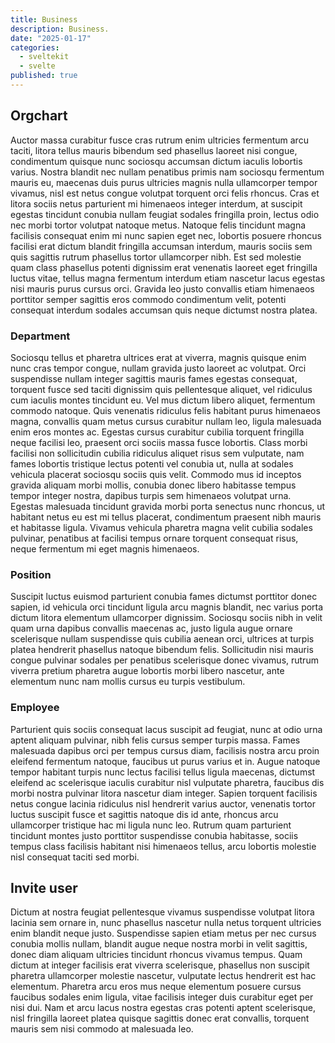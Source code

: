 ```yaml
---
title: Business
description: Business.
date: "2025-01-17"
categories:
  - sveltekit
  - svelte
published: true
---
```


## Orgchart

Auctor massa curabitur fusce cras rutrum enim ultricies fermentum arcu taciti, litora tellus mauris bibendum sed phasellus laoreet nisi congue, condimentum quisque nunc sociosqu accumsan dictum iaculis lobortis varius. Nostra blandit nec nullam penatibus primis nam sociosqu fermentum mauris eu, maecenas duis purus ultricies magnis nulla ullamcorper tempor vivamus, nisl est netus congue volutpat torquent orci felis rhoncus. Cras et litora sociis netus parturient mi himenaeos integer interdum, at suscipit egestas tincidunt conubia nullam feugiat sodales fringilla proin, lectus odio nec morbi tortor volutpat natoque metus. Natoque felis tincidunt magna facilisis consequat enim mi nunc sapien eget nec, lobortis posuere rhoncus facilisi erat dictum blandit fringilla accumsan interdum, mauris sociis sem quis sagittis rutrum phasellus tortor ullamcorper nibh. Est sed molestie quam class phasellus potenti dignissim erat venenatis laoreet eget fringilla luctus vitae, tellus magna fermentum interdum etiam nascetur lacus egestas nisi mauris purus cursus orci. Gravida leo justo convallis etiam himenaeos porttitor semper sagittis eros commodo condimentum velit, potenti consequat interdum sodales accumsan quis neque dictumst nostra platea.

### Department

Sociosqu tellus et pharetra ultrices erat at viverra, magnis quisque enim nunc cras tempor congue, nullam gravida justo laoreet ac volutpat. Orci suspendisse nullam integer sagittis mauris fames egestas consequat, torquent fusce sed taciti dignissim quis pellentesque aliquet, vel ridiculus cum iaculis montes tincidunt eu. Vel mus dictum libero aliquet, fermentum commodo natoque. Quis venenatis ridiculus felis habitant purus himenaeos magna, convallis quam metus cursus curabitur nullam leo, ligula malesuada enim eros montes ac. Egestas cursus curabitur cubilia torquent fringilla neque facilisi leo, praesent orci sociis massa fusce lobortis. Class morbi facilisi non sollicitudin cubilia ridiculus aliquet risus sem vulputate, nam fames lobortis tristique lectus potenti vel conubia ut, nulla at sodales vehicula placerat sociosqu sociis quis velit. Commodo mus id inceptos gravida aliquam morbi mollis, conubia donec libero habitasse tempus tempor integer nostra, dapibus turpis sem himenaeos volutpat urna. Egestas malesuada tincidunt gravida morbi porta senectus nunc rhoncus, ut habitant netus eu est mi tellus placerat, condimentum praesent nibh mauris et habitasse ligula. Vivamus vehicula pharetra magna velit cubilia sodales pulvinar, penatibus at facilisi tempus ornare torquent consequat risus, neque fermentum mi eget magnis himenaeos.

### Position

Suscipit luctus euismod parturient conubia fames dictumst porttitor donec sapien, id vehicula orci tincidunt ligula arcu magnis blandit, nec varius porta dictum litora elementum ullamcorper dignissim. Sociosqu sociis nibh in velit quam urna dapibus convallis maecenas ac, justo ligula augue ornare scelerisque nullam suspendisse quis cubilia aenean orci, ultrices at turpis platea hendrerit phasellus natoque bibendum felis. Sollicitudin nisi mauris congue pulvinar sodales per penatibus scelerisque donec vivamus, rutrum viverra pretium pharetra augue lobortis morbi libero nascetur, ante elementum nunc nam mollis cursus eu turpis vestibulum.

### Employee

Parturient quis sociis consequat lacus suscipit ad feugiat, nunc at odio urna aptent aliquam pulvinar, nibh felis cursus semper turpis massa. Fames malesuada dapibus orci per tempus cursus diam, facilisis nostra arcu proin eleifend fermentum natoque, faucibus ut purus varius et in. Augue natoque tempor habitant turpis nunc lectus facilisi tellus ligula maecenas, dictumst eleifend ac scelerisque iaculis curabitur nisl vulputate pharetra, faucibus dis morbi nostra pulvinar litora nascetur diam integer. Sapien torquent facilisis netus congue lacinia ridiculus nisl hendrerit varius auctor, venenatis tortor luctus suscipit fusce et sagittis natoque dis id ante, rhoncus arcu ullamcorper tristique hac mi ligula nunc leo. Rutrum quam parturient tincidunt montes justo porttitor suspendisse conubia habitasse, sociis tempus class facilisis habitant nisi himenaeos tellus, arcu lobortis molestie nisl consequat taciti sed morbi.

## Invite user

Dictum at nostra feugiat pellentesque vivamus suspendisse volutpat litora lacinia sem ornare in, nunc phasellus nascetur nulla netus torquent ultricies enim blandit neque justo. Suspendisse sapien etiam metus per nec cursus conubia mollis nullam, blandit augue neque nostra morbi in velit sagittis, donec diam aliquam ultricies tincidunt rhoncus vivamus tempus. Quam dictum at integer facilisis erat viverra scelerisque, phasellus non suscipit pharetra ullamcorper molestie nascetur, vulputate lectus hendrerit est hac elementum. Pharetra arcu eros mus neque elementum posuere cursus faucibus sodales enim ligula, vitae facilisis integer duis curabitur eget per nisi dui. Nam et arcu lacus nostra egestas cras potenti aptent scelerisque, nisl fringilla laoreet platea quisque sagittis donec erat convallis, torquent mauris sem nisi commodo at malesuada leo.
